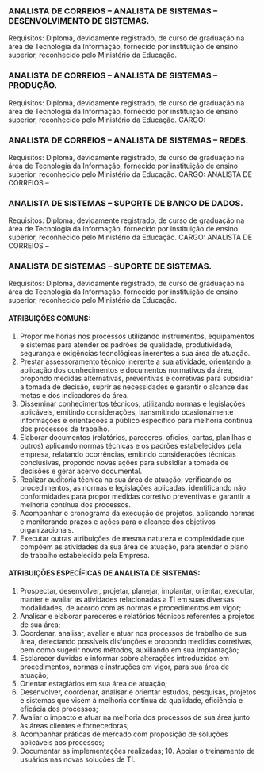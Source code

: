 ### ANALISTA DE CORREIOS – ANALISTA DE SISTEMAS – DESENVOLVIMENTO DE SISTEMAS. 
Requisitos: Diploma, devidamente registrado, de curso de graduação na área de Tecnologia da Informação, fornecido por instituição de ensino superior, reconhecido pelo Ministério da Educação. 

### ANALISTA DE CORREIOS – ANALISTA DE SISTEMAS – PRODUÇÃO. 
Requisitos: Diploma, devidamente registrado, de curso de graduação na área de Tecnologia da Informação, fornecido por instituição de ensino superior, reconhecido pelo Ministério da Educação. CARGO: 

### ANALISTA DE CORREIOS – ANALISTA DE SISTEMAS – REDES. 
Requisitos: Diploma, devidamente registrado, de curso de graduação na área de Tecnologia da Informação, fornecido por instituição de ensino superior, reconhecido pelo Ministério da Educação. CARGO: ANALISTA DE CORREIOS – 

### ANALISTA DE SISTEMAS – SUPORTE DE BANCO DE DADOS. 
Requisitos: Diploma, devidamente registrado, de curso de graduação na área de Tecnologia da Informação, fornecido por instituição de ensino superior, reconhecido pelo Ministério da Educação. CARGO: ANALISTA DE CORREIOS – 

### ANALISTA DE SISTEMAS – SUPORTE DE SISTEMAS. 
Requisitos: Diploma, devidamente registrado, de curso de graduação na área de Tecnologia da Informação, fornecido por instituição de ensino superior, reconhecido pelo Ministério da Educação.

#### ATRIBUIÇÕES COMUNS: 
1. Propor melhorias nos processos utilizando instrumentos, equipamentos e sistemas para atender os padrões de qualidade, produtividade, segurança e exigências tecnológicas inerentes a sua área de atuação. 
2. Prestar assessoramento técnico inerente a sua atividade, orientando a aplicação dos conhecimentos e documentos normativos da área, propondo medidas alternativas, preventivas e corretivas para subsidiar a tomada de decisão, suprir as necessidades e garantir o alcance das metas e dos indicadores da área. 
3. Disseminar conhecimentos técnicos, utilizando normas e legislações aplicáveis, emitindo considerações, transmitindo ocasionalmente informações e orientações a público específico para melhoria contínua dos processos de trabalho. 
4. Elaborar documentos (relatórios, pareceres, ofícios, cartas, planilhas e outros) aplicando normas técnicas e os padrões estabelecidos pela empresa, relatando ocorrências, emitindo considerações técnicas conclusivas, propondo novas ações para subsidiar a tomada de decisões e gerar acervo documental. 
5. Realizar auditoria técnica na sua área de atuação, verificando os procedimentos, as normas e legislações aplicadas, identificando não conformidades para propor medidas corretivo preventivas e garantir a melhoria contínua dos processos. 
6. Acompanhar o cronograma da execução de projetos, aplicando normas e monitorando prazos e ações para o alcance dos objetivos organizacionais. 
7. Executar outras atribuições de mesma natureza e complexidade que compõem as atividades da sua área de atuação, para atender o plano de trabalho estabelecido pela Empresa.
#### ATRIBUIÇÕES ESPECÍFICAS DE ANALISTA DE SISTEMAS: 
1. Prospectar, desenvolver, projetar, planejar, implantar, orientar, executar, manter e avaliar as atividades relacionadas a TI em suas diversas modalidades, de acordo com as normas e procedimentos em vigor; 
2. Analisar e elaborar pareceres e relatórios técnicos referentes a projetos de sua área; 
3. Coordenar, analisar, avaliar e atuar nos processos de trabalho de sua área, detectando possíveis disfunções e propondo medidas corretivas, bem como sugerir novos métodos, auxiliando em sua implantação; 
4. Esclarecer dúvidas e informar sobre alterações introduzidas em procedimentos, normas e instruções em vigor, para sua área de atuação; 
5. Orientar estagiários em sua área de atuação; 
6. Desenvolver, coordenar, analisar e orientar estudos, pesquisas, projetos e sistemas que visem à melhoria contínua da qualidade, eficiência e eficácia dos processos; 
7. Avaliar o impacto e atuar na melhoria dos processos de sua área junto às áreas clientes e fornecedoras; 
8. Acompanhar práticas de mercado com proposição de soluções aplicáveis aos processos; 
9. Documentar as implementações realizadas; 10. Apoiar o treinamento de usuários nas novas soluções de TI.
